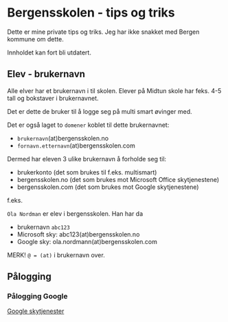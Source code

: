 # Bergensskolen - tips og triks

Dette er mine private tips og triks. Jeg har ikke snakket med Bergen kommune om dette. 

Innholdet kan fort bli utdatert. 

## Elev - brukernavn
Alle elver har et brukernavn i til skolen. Elever på Midtun skole har feks. 4-5 tall og bokstaver i brukernavnet. 

Det er dette de bruker til å logge seg på multi smart øvinger med.

Det er også laget to `domener` koblet til dette brukernavnet:

* `brukernavn`(at)bergensskolen.no
* `fornavn.etternavn`(at)bergensskolen.com 

Dermed har eleven 3 ulike brukernavn å forholde seg til:

- brukerkonto (det som brukes til f.eks. multismart)
- bergensskolen.no (det som brukes mot Microsoft Office skytjenestene)
- bergensskolen.com (det som brukes mot Google skytjenestene)

f.eks. 

`Ola Nordman` er elev i bergensskolen. Han har da 

* brukernavn `abc123`
* Microsoft sky: abc123(at)bergensskolen.no
* Google sky: ola.nordmann(at)bergensskolen.com 

MERK! `@ = (at)` i brukernavn over. 

## Pålogging 

### Pålogging Google 

[Google skytjenester](google-paalogging.md)
